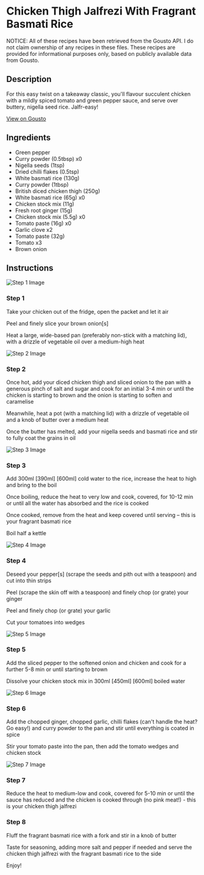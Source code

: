 # Chicken Thigh Jalfrezi With Fragrant Basmati Rice

NOTICE: All of these recipes have been retrieved from the Gousto API. I do not claim ownership of any recipes in these files. These recipes are provided for informational purposes only, based on publicly available data from Gousto.

## Description

For this easy twist on a takeaway classic, you'll flavour succulent chicken with a mildly spiced tomato and green pepper sauce, and serve over buttery, nigella seed rice. Jalfr-easy!

[View on Gousto](https://www.gousto.co.uk/recipes/cookbook/chicken-jalfrezi-with-fragrant-basmati-rice)

## Ingredients

- Green pepper
- Curry powder (0.5tbsp) x0
- Nigella seeds (1tsp)
- Dried chilli flakes (0.5tsp)
- White basmati rice (130g)
- Curry powder (1tbsp)
- British diced chicken thigh (250g)
- White basmati rice (65g) x0
- Chicken stock mix (11g)
- Fresh root ginger (15g)
- Chicken stock mix (5.5g) x0
- Tomato paste (16g) x0
- Garlic clove x2
- Tomato paste (32g)
- Tomato x3
- Brown onion

## Instructions

![Step 1 Image](https://production-media.gousto.co.uk/cms/recipe-step-image/Step-1-1675178948183-x200.jpg)

### Step 1

Take your chicken out of the fridge, open the packet and let it air

Peel and finely slice your brown onion[s]

Heat a large, wide-based pan (preferably non-stick with a matching lid), with a drizzle of vegetable oil over a medium-high heat

![Step 2 Image](https://production-media.gousto.co.uk/cms/recipe-step-image/Step-22-copy-1675179491275-x200.jpg)

### Step 2

Once hot, add your diced chicken thigh and sliced onion to the pan with a generous pinch of salt and sugar and cook for an initial 3-4 min or until the chicken is starting to brown and the onion is starting to soften and caramelise

Meanwhile, heat a pot (with a matching lid) with a drizzle of vegetable oil and a knob of butter over a medium heat

Once the butter has melted, add your nigella seeds and basmati rice and stir to fully coat the grains in oil

![Step 3 Image](https://production-media.gousto.co.uk/cms/recipe-step-image/Step-33-copy-1675179534153-x200.jpg)

### Step 3

Add 300ml <span class="text-purple">[390ml]</span> <span class="text-danger">[600ml]</span> cold water to the rice, increase the heat to high and bring to the boil

Once boiling, reduce the heat to very low and cook, covered, for 10-12 min or until all the water has absorbed and the rice is cooked

Once cooked, remove from the heat and keep covered until serving – this is your fragrant basmati rice

Boil half a kettle

![Step 4 Image](https://production-media.gousto.co.uk/cms/recipe-step-image/Step-4-1675179019443-x200.jpg)

### Step 4

Deseed your pepper[s] (scrape the seeds and pith out with a teaspoon) and cut into thin strips

Peel (scrape the skin off with a teaspoon) and finely chop (or grate) your ginger

Peel and finely chop (or grate) your garlic

Cut your tomatoes into wedges

![Step 5 Image](https://production-media.gousto.co.uk/cms/recipe-step-image/Step-55-copy-1675179580664-x200.jpg)

### Step 5

Add the sliced pepper to the softened onion and chicken and cook for a further 5-8 min or until starting to brown

Dissolve your chicken stock mix in 300ml <span class="text-purple">[450ml]</span> <span class="text-danger">[600ml]</span> boiled water

![Step 6 Image](https://production-media.gousto.co.uk/cms/recipe-step-image/step-6-1675179045526-x200.jpg)

### Step 6

Add the chopped ginger, chopped garlic, chilli flakes (can't handle the heat? Go easy!) and curry powder to the pan and stir until everything is coated in spice

Stir your tomato paste into the pan, then add the tomato wedges and  chicken stock

![Step 7 Image](https://production-media.gousto.co.uk/cms/recipe-step-image/step-7-1675179055212-x200.jpg)

### Step 7

Reduce the heat to medium-low and cook, covered for 5-10 min or until the sauce has reduced and the chicken is cooked through (no pink meat!) - this is your chicken thigh jalfrezi

### Step 8

Fluff the fragrant basmati rice with a fork and stir in a knob of butter

Taste for seasoning, adding more salt and pepper if needed and serve the chicken thigh jalfrezi with the fragrant basmati rice to the side

Enjoy!

